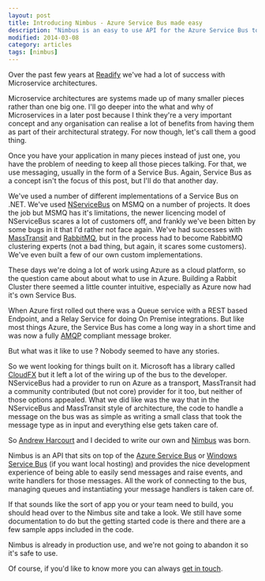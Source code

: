 ```yaml
---
layout: post
title: Introducing Nimbus - Azure Service Bus made easy
description: "Nimbus is an easy to use API for the Azure Service Bus to make the development of Microservice and distributed applications easy."
modified: 2014-03-08
category: articles
tags: [nimbus]
---
```



Over the past few years at [Readify](http://readify.net/) we've had a lot of success with Microservice architectures.

Microservice architectures are systems made up of many smaller pieces rather than one big one. I'll go deeper into the what and why of Microservices in a later post because I think they're a very important concept and any organisation can realise a lot of benefits from having them as part of their architectural strategy. For now though, let's call them a good thing.

Once you have your application in many pieces instead of just one, you have the problem of needing to keep all those pieces talking. For that, we use messaging, usually in the form of a Service Bus. Again, Service Bus as a concept isn't the focus of this post, but I'll do that another day.

We've used a number of different implementations of a Service Bus on .NET. We've used [NServiceBus](http://www.particular.net/) on MSMQ on a number of projects. It does the job but MSMQ has it's limitations, the newer licencing model of NServiceBus scares a lot of customers off, and frankly we've been bitten by some bugs in it that I'd rather not face again. We've had successes with [MassTransit](http://masstransit-project.com/) and [RabbitMQ](https://www.rabbitmq.com/), but in the process had to become RabbitMQ clustering experts (not a bad thing, but again, it scares some customers). We've even built a few of our own custom implementations. 

These days we're doing a lot of work using Azure as a cloud platform, so the question came about about what to use in Azure. Building a Rabbit Cluster there seemed a little counter intuitive, especially as Azure now had it's own Service Bus. 

When Azure first rolled out there was a Queue service with a REST based Endpoint,  and a Relay Service for doing On Premise integrations. But like most things Azure, the Service Bus has come a long way in a short time and was now a fully [AMQP](http://en.wikipedia.org/wiki/Advanced_Message_Queuing_Protocol) compliant message broker.

But what was it like to use ? Nobody seemed to have any stories. 

So we went looking for things built on it. Microsoft has a library called [CloudFX](http://msdn.microsoft.com/en-us/library/windowsazure/jj136818.aspx) but it left a lot of the wiring up of the bus to the developer. NServiceBus had a provider to run on Azure as a transport, MassTransit had a community contributed (but not core) provider for it too, but neither of those options appealed. What we did like was the way that in the NServiceBus and MassTransit style of architecture, the code to handle a message on the bus was as simple as writing a small class that took the message type as in input and everything else gets taken care of. 

So [Andrew Harcourt](http://uglybugger.org/) and I decided to write our own and [Nimbus](https://github.com/damianmac/nimbus) was born.

Nimbus is an API that sits on top of the [Azure Service Bus](http://www.windowsazure.com/en-us/services/messaging/) or [Windows Service Bus](http://msdn.microsoft.com/en-us/library/windowsazure/dn282142.aspx) (if you want local hosting) and provides the nice development experience of being able to easily send messages and raise events, and write handlers for those messages. All the work of connecting to the bus, managing queues and instantiating your message handlers is taken care of.

If that sounds like the sort of app you or your team need to build, you should head over to the Nimbus site and take a look. We still have some documentation to do but the getting started code is there and there are a few sample apps included in the code. 

Nimbus is already in production use, and we're not going to abandon it so it's safe to use. 

Of course, if you'd like to know more you can always [get in touch](/about/).
